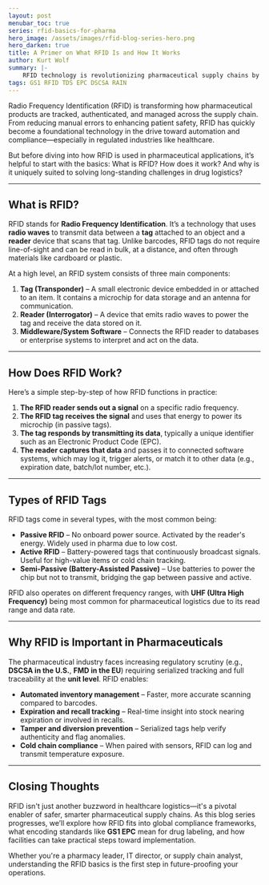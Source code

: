 ```yaml
---
layout: post
menubar_toc: true
series: rfid-basics-for-pharma
hero_image: /assets/images/rfid-blog-series-hero.png
hero_darken: true
title: A Primer on What RFID Is and How It Works
author: Kurt Wolf
summary: |-
    RFID technology is revolutionizing pharmaceutical supply chains by enabling automated, accurate, and secure tracking of drug products. Unlike barcodes, RFID tags can be read in bulk, at a distance, and without line-of-sight, making them ideal for improving inventory management, verifying authenticity, and ensuring regulatory compliance. This introductory blog post breaks down how RFID works, the different types of tags, and why it’s especially valuable in meeting U.S. DSCSA and EU FMD requirements for unit-level traceability. As the series continues, it will explore how RFID supports compliance, standardization, and practical implementation across healthcare logistics.
tags: GS1 RFID TDS EPC DSCSA RAIN
---
```

Radio Frequency Identification (RFID) is transforming how pharmaceutical products are tracked, authenticated, and managed across the supply chain. From reducing manual errors to enhancing patient safety, RFID has quickly become a foundational technology in the drive toward automation and compliance—especially in regulated industries like healthcare.

But before diving into how RFID is used in pharmaceutical applications, it’s helpful to start with the basics: What is RFID? How does it work? And why is it uniquely suited to solving long-standing challenges in drug logistics?

---

## What is RFID?

RFID stands for **Radio Frequency Identification**. It’s a technology that uses **radio waves** to transmit data between a **tag** attached to an object and a **reader** device that scans that tag. Unlike barcodes, RFID tags do not require line-of-sight and can be read in bulk, at a distance, and often through materials like cardboard or plastic.

At a high level, an RFID system consists of three main components:

1. **Tag (Transponder)** – A small electronic device embedded in or attached to an item. It contains a microchip for data storage and an antenna for communication.
2. **Reader (Interrogator)** – A device that emits radio waves to power the tag and receive the data stored on it.
3. **Middleware/System Software** – Connects the RFID reader to databases or enterprise systems to interpret and act on the data.

---

## How Does RFID Work?

Here’s a simple step-by-step of how RFID functions in practice:

1. **The RFID reader sends out a signal** on a specific radio frequency.
2. **The RFID tag receives the signal** and uses that energy to power its microchip (in passive tags).
3. **The tag responds by transmitting its data**, typically a unique identifier such as an Electronic Product Code (EPC).
4. **The reader captures that data** and passes it to connected software systems, which may log it, trigger alerts, or match it to other data (e.g., expiration date, batch/lot number, etc.).

---

## Types of RFID Tags

RFID tags come in several types, with the most common being:

* **Passive RFID** – No onboard power source. Activated by the reader's energy. Widely used in pharma due to low cost.
* **Active RFID** – Battery-powered tags that continuously broadcast signals. Useful for high-value items or cold chain tracking.
* **Semi-Passive (Battery-Assisted Passive)** – Use batteries to power the chip but not to transmit, bridging the gap between passive and active.

RFID also operates on different frequency ranges, with **UHF (Ultra High Frequency)** being most common for pharmaceutical logistics due to its read range and data rate.

---

## Why RFID is Important in Pharmaceuticals

The pharmaceutical industry faces increasing regulatory scrutiny (e.g., **DSCSA in the U.S.**, **FMD in the EU**) requiring serialized tracking and full traceability at the **unit level**. RFID enables:

* **Automated inventory management** – Faster, more accurate scanning compared to barcodes.
* **Expiration and recall tracking** – Real-time insight into stock nearing expiration or involved in recalls.
* **Tamper and diversion prevention** – Serialized tags help verify authenticity and flag anomalies.
* **Cold chain compliance** – When paired with sensors, RFID can log and transmit temperature exposure.

---

## Closing Thoughts

RFID isn't just another buzzword in healthcare logistics—it's a pivotal enabler of safer, smarter pharmaceutical supply chains. As this blog series progresses, we’ll explore how RFID fits into global compliance frameworks, what encoding standards like **GS1 EPC** mean for drug labeling, and how facilities can take practical steps toward implementation.

Whether you're a pharmacy leader, IT director, or supply chain analyst, understanding the RFID basics is the first step in future-proofing your operations.
